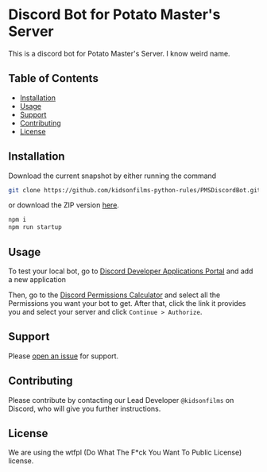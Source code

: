 # Discord Bot for Potato Master's Server

This is a discord bot for Potato Master's Server. I know weird name.

## Table of Contents

- [Installation](#installation)
- [Usage](#usage)
- [Support](#support)
- [Contributing](#contributing)
- [License](#license)

## Installation

Download the current snapshot by either running the command

```sh
git clone https://github.com/kidsonfilms-python-rules/PMSDiscordBot.git
```
or download the ZIP version [here](https://github.com/kidsonfilms-python-rules/PMSDiscordBot/archive/master.zip).

<!-- After it finished downloading, go into the root folder and run  -->
```sh
npm i
npm run startup
```

## Usage

To test your local bot, go to [Discord Developer Applications Portal](discord.com/developers/applications) and add a new application

Then, go to the [Discord Permissions Calculator](https://discordapi.com/permissions.html) and select all the Permissions you want your bot to get. After that, click the link it provides you and select your server and click `Continue > Authorize`.
## Support

Please [open an issue](https://github.com/kidsonfilms-python-rules/PMSDiscordBot/issues/new) for support.

## Contributing

Please contribute by contacting our Lead Developer `@kidsonfilms` on Discord, who will give you further instructions.

## License
We are using the wtfpl (Do What The F*ck You Want To Public License) license.